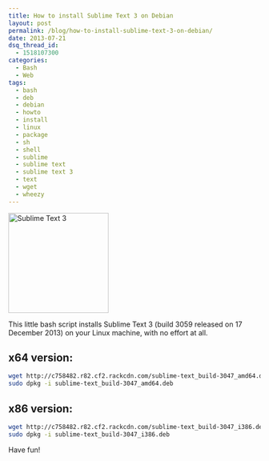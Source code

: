 ```yaml
---
title: How to install Sublime Text 3 on Debian
layout: post
permalink: /blog/how-to-install-sublime-text-3-on-debian/
date: 2013-07-21
dsq_thread_id:
  - 1518107300
categories:
  - Bash
  - Web
tags:
  - bash
  - deb
  - debian
  - howto
  - install
  - linux
  - package
  - sh
  - shell
  - sublime
  - sublime text
  - sublime text 3
  - text
  - wget
  - wheezy
---
```


<img src="/images/Sublime_Text_Logo.png" alt="Sublime Text 3" width="200" height="200" class="basic-alignment left" />

<p>
  This little bash script installs Sublime Text 3 (build 3059 released on 17 December 2013) on your Linux machine, with no effort at all.
</p>

<h2>
  x64 version:
</h2>

``` bash
wget http://c758482.r82.cf2.rackcdn.com/sublime-text_build-3047_amd64.deb
sudo dpkg -i sublime-text_build-3047_amd64.deb
```

<h2>
  x86 version:
</h2>

``` bash
wget http://c758482.r82.cf2.rackcdn.com/sublime-text_build-3047_i386.deb
sudo dpkg -i sublime-text_build-3047_i386.deb
```

<p>
  Have fun!
</p>
